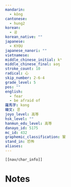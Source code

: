 ```yaml
---
mandarin:
  - kǒng
cantonese:
  - hung2
korean:
  - 공
korean_native: ""
japanese:
  - KYOU
japanese_nanori: ""
vietnamese:
middle_chinese_initial: kʰ
middle_chinese_final: ɨoŋ
stroke_count: 10
radical: 心
skip_number: 2-6-4
grade_level: 5
pos: ""
english:
  - fear
  - be afraid of
羅馬字: kong
韓文: 콩
joyo_level: 高等
hsk_level: ""
hanmun_edu_level: 高等
danayo_id: 5175
mc_id: 432
graphemic_classification: 鞏
stand_in: 恐怖
aliases:
---
```

```meta-bind-embed
[[nav/char_info]]
```

# Notes
